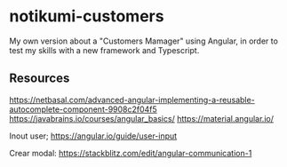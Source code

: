 # notikumi-customers
My own version about a "Customers Mamager" using Angular, in order to test my skills with a new framework and Typescript.

## Resources
https://netbasal.com/advanced-angular-implementing-a-reusable-autocomplete-component-9908c2f04f5
https://javabrains.io/courses/angular_basics/
https://material.angular.io/

Inout user;
https://angular.io/guide/user-input

Crear modal:
https://stackblitz.com/edit/angular-communication-1
